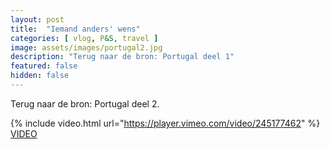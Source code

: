 ```yaml
---
layout: post
title:  "Iemand anders' wens"
categories: [ vlog, P&S, travel ]
image: assets/images/portugal2.jpg
description: "Terug naar de bron: Portugal deel 1"
featured: false
hidden: false
---
```


Terug naar de bron: Portugal deel 2.

{% include video.html url="https://player.vimeo.com/video/245177462" %}
[VIDEO](https://vimeo.com/245177462)